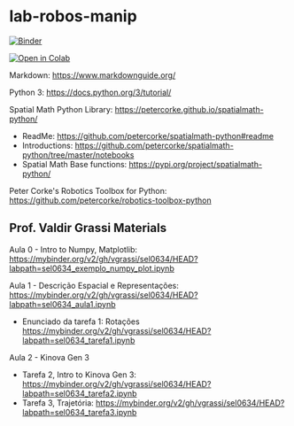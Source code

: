 # lab-robos-manip

[![Binder](https://mybinder.org/badge_logo.svg)](https://mybinder.org/v2/gh/RafaelBaquero/lab-robos-manip/HEAD)

[![Open in Colab](https://colab.research.google.com/assets/colab-badge.svg)](https://colab.research.google.com/github/RafaelBaquero/lab-robos-manip)

Markdown: https://www.markdownguide.org/

Python 3: https://docs.python.org/3/tutorial/

Spatial Math Python Library: https://petercorke.github.io/spatialmath-python/
  - ReadMe: https://github.com/petercorke/spatialmath-python#readme
  - Introductions: https://github.com/petercorke/spatialmath-python/tree/master/notebooks
  - Spatial Math Base functions: https://pypi.org/project/spatialmath-python/

Peter Corke's Robotics Toolbox for Python: https://github.com/petercorke/robotics-toolbox-python

## Prof. Valdir Grassi Materials

Aula 0 - Intro to Numpy, Matplotlib: https://mybinder.org/v2/gh/vgrassi/sel0634/HEAD?labpath=sel0634_exemplo_numpy_plot.ipynb
  
Aula 1 - Descrição Espacial e Representações: https://mybinder.org/v2/gh/vgrassi/sel0634/HEAD?labpath=sel0634_aula1.ipynb
  - Enunciado da tarefa 1: Rotações https://mybinder.org/v2/gh/vgrassi/sel0634/HEAD?labpath=sel0634_tarefa1.ipynb
  
Aula 2 - Kinova Gen 3
  - Tarefa 2, Intro to Kinova Gen 3: https://mybinder.org/v2/gh/vgrassi/sel0634/HEAD?labpath=sel0634_tarefa2.ipynb
  - Tarefa 3, Trajetória: https://mybinder.org/v2/gh/vgrassi/sel0634/HEAD?labpath=sel0634_tarefa3.ipynb 
